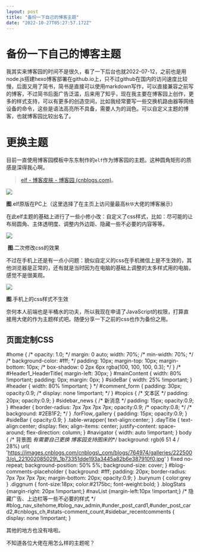 ```yaml
---
layout: post
title: "备份一下自己的博客主题"
date: "2022-10-27T05:27:57.172Z"
---
```

备份一下自己的博客主题
===========

我其实来博客园的时间不是很久，看了一下后台也就2022-07-12，之前也是用node.js搭建hexo博客部署在github.io上，只不过github在国内的访问速度比较慢，后面又用了简书，简书是直接可以使用markdown写作，可以直接兼容之前写的博客，不过简书后面广告泛滥，后来用了知乎，现在我主要在博客园上创作，更多的样式支持，可以有更多的创造空间，比如我经常要写一些交换机路由器等网络设备的命令，这些是语法高亮所不具备，需要人为的润色。可以自定义主题的博客，也就博客园比较出名了。

更换主题
====

目前一直使用博客园模板中东东制作的`elf`作为博客园的主题。这种圆角矩形的质感是深得我心啊。

> [elf - 博客皮肤 - 博客园 (cnblogs.com)](https://www.cnblogs.com/SkinUser.aspx?SkinName=elf)。 

![](https://img2022.cnblogs.com/blog/2928139/202210/2928139-20221027091431130-612969412.png)

**图**.elf原版在PC上（这里选择了在主页上访问量最高`秋华`大佬的博客展示）

在此elf主题的基础上进行了一些小修小改：自定义了css样式，比如：尽可能的让布局圆角、主体透明度、调整内外边距、隐藏一些不必要的内容等等。

![](https://img2022.cnblogs.com/blog/2928139/202210/2928139-20221027092548173-243856176.png)

 **图**.二次修改css的效果

不过在手机上还是有一点小问题：貌似自定义的css在手机微信上是不生效的，其他浏览器是正常的，还有就是当时因为在电脑的基础上调整的太多样式用的电脑，感觉不是很美观。

![](https://img2022.cnblogs.com/blog/2928139/202210/2928139-20221027094402855-1816235619.png)

**图**.手机上的css样式不生效

奈何本人前端也是半桶水的功夫，所以我现在申请了JavaScript的权限，打算直接用大佬的作为主题样式吧。随便分享一下之前的css也作为备份之用。

页面定制CSS
-------

#home {
    /\* opacity: 1.0; \*/
    margin: 0 auto;
    width: 70%;
    /\* min-width: 70%; \*/
    /\* background-color: #fff; \*/
    padding: 10px;
    margin-top: 10px;
    margin-bottom: 10px;
    /\* box-shadow: 0 2px 6px rgba(100, 100, 100, 0.3); \*/
}
/\* #Header1\_HeaderTitle{
    margin-left: 30px;
}
#mainContent {
    width: 80% !important;
    padding: 0px;
    margin: 0px;
}
#sideBar {
    width: 25% !important;
}
#header {
    width: 80% !important;
} \*/
#comment\_form {
    padding: 30px;
    opacity:0.9;
    /\* display: none !important; \*/
}
#topics {
    /\* 文本区 \*/
    padding: 20px;
    opacity:0.9;
}
#sidebar\_news {
    /\* 新消息 \*/
    padding: 15px;
    opacity:0.9;
}
#header {
    border-radius: 7px 7px 7px 7px;
    opacity:0.9;
    /\* opacity:0.8; \*/
    /\* background: #2EB1F2; \*/
}
.forFlow,.gallery {
    padding: 15px;
    opacity:0.9;
}
#sideBar {
    opacity:0.9;
}
.table-wrapper{
    text-align:center;
}
.dayTitle {
    text-align:center;
    display: flex;
    align-items: center;
    justify-content: space-around;
    flex-direction: column;
}
#navigator {
    width: auto !important;
}
body {
    /\* 背景图 _有需要自己更换 博客园支持图床的_\*/
    background: rgb(6 51 4 / 28%) url(
        'https://images.cnblogs.com/cnblogs\_com/blogs/764974/galleries/2225003/o\_221002085029\_1b73351dde193a3445a82b6e387910f0.jpg'
        ) fixed no-repeat;
    background-position: 50% 5%; 
    background-size: cover;
}
#blog-comments-placeholder {
    background: #fff;
    padding: 20px;
    border-radius: 7px 7px 7px 7px;
    margin-bottom: 20px;
    opacity:0.9;
}
.burynum {
    color:grey
}
.diggnum {
    font-size:18px;
    color:#2175bc;
    font-weight:bold;
}
.blogStats {margin-right: 20px !important;}
#navList {margin-left:10px !important;}
/\* 隐藏广告、上边栏等一些不必要的样式 \*/
#blog\_nav\_sitehome,#blog\_nav\_admin,#under\_post\_card1,#under\_post\_card2,#cnblogs\_ch,#stats-comment\_count,#sidebar\_recentcomments {
    display: none !important;
}

其他的地方也没有啥啦。

不知道各位大佬在用怎么样的主题呢？